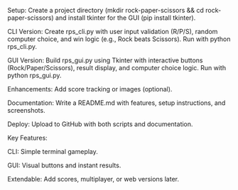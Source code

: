 Setup: Create a project directory (mkdir rock-paper-scissors && cd rock-paper-scissors) and install tkinter for the GUI (pip install tkinter).

CLI Version: Create rps_cli.py with user input validation (R/P/S), random computer choice, and win logic (e.g., Rock beats Scissors). Run with python rps_cli.py.

GUI Version: Build rps_gui.py using Tkinter with interactive buttons (Rock/Paper/Scissors), result display, and computer choice logic. Run with python rps_gui.py.

Enhancements: Add score tracking or images (optional).

Documentation: Write a README.md with features, setup instructions, and screenshots.

Deploy: Upload to GitHub with both scripts and documentation.

Key Features:

CLI: Simple terminal gameplay.

GUI: Visual buttons and instant results.

Extendable: Add scores, multiplayer, or web versions later.
